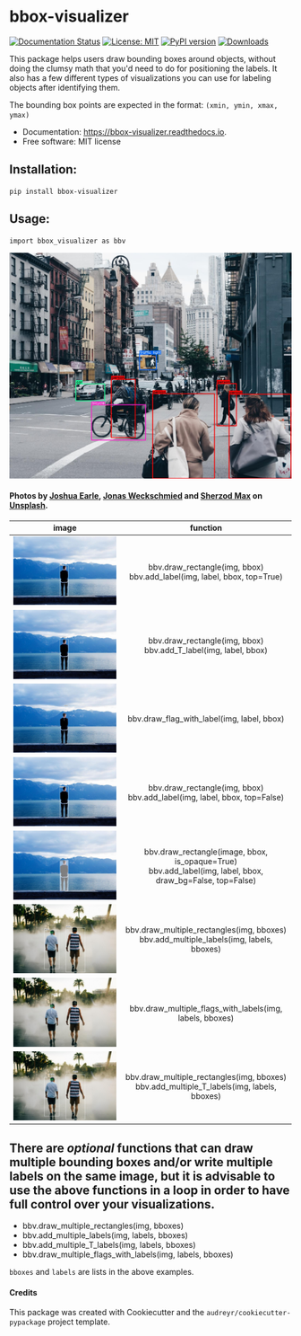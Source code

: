 # bbox-visualizer

[![Documentation Status](https://readthedocs.org/projects/bbox-visualizer/badge/?version=latest)](https://bbox-visualizer.readthedocs.io/en/latest/?badge=latest)
[![License: MIT](https://img.shields.io/badge/License-MIT-yellow.svg)](https://opensource.org/licenses/MIT)
[![PyPI version](https://badge.fury.io/py/bbox-visualizer.svg)](https://pypi.org/project/bbox-visualizer/0.1.0/)
[![Downloads](https://pepy.tech/badge/bbox-visualizer)](https://pepy.tech/project/bbox-visualizer)

This package helps users draw bounding boxes around objects, without doing the clumsy math that you'd need to do for positioning the labels. It also has a few different types of visualizations you can use for labeling objects after identifying them.

The bounding box points are expected in the format: `(xmin, ymin, xmax, ymax)`

* Documentation: https://bbox-visualizer.readthedocs.io.
* Free software: MIT license


## Installation:
    pip install bbox-visualizer

## Usage:
    
    import bbox_visualizer as bbv


![cover](images/cover.jpg)


#### Photos by [Joshua Earle](https://unsplash.com/@joshuaearle), [Jonas Weckschmied](https://unsplash.com/@jweckschmied) and [Sherzod Max](https://unsplash.com/@sherzodmax) on [Unsplash](https://unsplash.com).  

|                                                 **image**                                                  |                                                    **function**                                                    |
|:----------------------------------------------------------------------------------------------------------:|:------------------------------------------------------------------------------------------------------------------:|
|               ![bbox with label on top](images/bbox_top.jpg "Bouding box with label on top")               |                  bbv.draw_rectangle(img, bbox)<br>bbv.add_label(img, label, bbox, top=True)                  |
|                  ![bbox with T label](images/bbox_T.jpg "Bouding box with label inside")                   |                      bbv.draw_rectangle(img, bbox)<br>bbv.add_T_label(img, label, bbox)                      |
| ![label with flag](images/flag.jpg "Label that looks like a flag, pole originates from inside the object") |                                     bbv.draw_flag_with_label(img, label, bbox)                                     |
|             ![bbox with label inside](images/bbox_inside.jpg "Bouding box with label inside")              |                 bbv.draw_rectangle(img, bbox)<br>bbv.add_label(img, label, bbox, top=False)                  |
|      ![label with opaque overlay](images/overlay.jpg "Opaque bounding box with label inside the box")      | bbv.draw_rectangle(image, bbox, is_opaque=True)<br>bbv.add_label(img, label, bbox, draw_bg=False, top=False) |
|      ![multiple bbox](images/bbox_multiple.jpg "Multiple bounding boxes")      | bbv.draw_multiple_rectangles(img, bboxes)<br>bbv.add_multiple_labels(img, labels, bboxes) |
|      ![multiple flags](images/bbox_multiple_flags.jpg "Multiple flags")      | bbv.draw_multiple_flags_with_labels(img, labels, bboxes) |
|      ![multiple T bbox](images/bbox_multiple_T.jpg "Multiple bounding boxes with T labels")      | bbv.draw_multiple_rectangles(img, bboxes)<br>bbv.add_multiple_T_labels(img, labels, bboxes) |

## There are *optional* functions that can draw multiple bounding boxes and/or write multiple labels on the same image, but it is advisable to use the above functions in a loop in order to have full control over your visualizations.

* bbv.draw_multiple_rectangles(img, bboxes)
* bbv.add_multiple_labels(img, labels, bboxes)
* bbv.add_multiple_T_labels(img, labels, bboxes)
* bbv.draw_multiple_flags_with_labels(img, labels, bboxes)

`bboxes` and `labels` are lists in the above examples.


#### Credits


This package was created with Cookiecutter and the `audreyr/cookiecutter-pypackage` project template.
